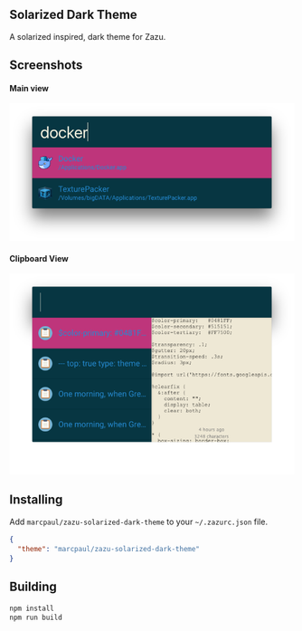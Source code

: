 ## Solarized Dark Theme

A solarized inspired, dark theme for Zazu.

## Screenshots

#### Main view
![Screenshot](./images/zazu-solarized-finder.png)

#### Clipboard View
![Screenshot](./images/zazu-solarized-clips.png)

## Installing

Add `marcpaul/zazu-solarized-dark-theme` to your `~/.zazurc.json` file.

```json
{
  "theme": "marcpaul/zazu-solarized-dark-theme"
}
```

## Building

```
npm install
npm run build
```
